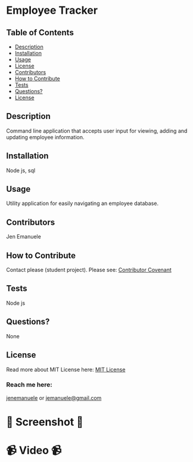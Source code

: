 # Employee Tracker
  ## Table of Contents
  * [Description](#description)
  * [Installation](#installation)
  * [Usage](#usage)
  * [License](#license)
  * [Contributors](#contributors)
  * [How to Contribute](#how-to-contribute)
  * [Tests](#tests)
  * [Questions?](#questions)
  * [License](#license)
  ## Description
  Command line application that accepts user input for viewing, adding and updating employee information.
  ## Installation
  Node js, sql
  ## Usage
  Utility application for easily navigating an employee database.
  ## Contributors
  Jen Emanuele
  ## How to Contribute
  Contact please (student project).
  Please see: [Contributor Covenant](https://www.contributor-covenant.org/)
  ## Tests
  Node js
  ## Questions?
  None
  ## License
  Read more about MIT License here:
  [MIT License](https://opensource.org/licenses/MIT)
  ### Reach me here:
  [jenemanuele](https://github.com/jenemanuele) 
  or jemanuele@gmail.com
  #  💜 Screenshot 💜 
  
  # 📹 Video 📹
  
  

